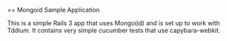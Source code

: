 == Mongoid Sample Application

This is a simple Rails 3 app that uses Mongo(id) and is set up to work with
Tddium.  It contains very simple cucumber tests that use capybara-webkit.
